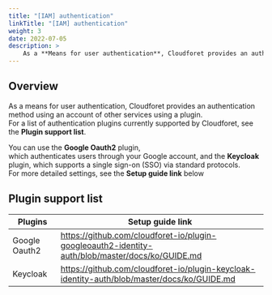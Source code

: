 ```yaml
---
title: "[IAM] authentication"
linkTitle: "[IAM] authentication"
weight: 3
date: 2022-07-05
description: >
    As a **Means for user authentication**, Cloudforet provides an authentication method using an account of other services through a plugin.
---
```


## Overview

As a means for user authentication, Cloudforet provides an authentication method using an account of other services using a plugin.   
For a list of authentication plugins currently supported by Cloudforet, see the **Plugin support list**.

You can use the **Google Oauth2** plugin,  
which authenticates users through your Google account, and the **Keycloak** plugin, which supports a single sign-on (SSO) via standard protocols.  
For more detailed settings, see the **Setup guide link** below



## Plugin support list

| **Plugins** | **Setup guide link** |
| --- | --- |
| Google Oauth2 | https://github.com/cloudforet-io/plugin-googleoauth2-identity-auth/blob/master/docs/ko/GUIDE.md |
| Keycloak | https://github.com/cloudforet-io/plugin-keycloak-identity-auth/blob/master/docs/ko/GUIDE.md |

